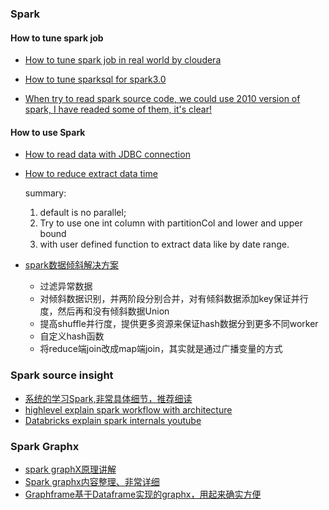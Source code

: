 ### Spark


#### How to tune spark job

- [How to tune spark job in real world by cloudera](https://blog.cloudera.com/how-to-tune-your-apache-spark-jobs-part-2/)
- [How to tune sparksql for spark3.0](https://blog.cloudera.com/how-does-apache-spark-3-0-increase-the-performance-of-your-sql-workloads/)

- [When try to read spark source code, we could use 2010 version of spark, I have readed some of them, it's clear!](https://github.com/apache/spark/tree/5b021ce0990ec675afc6939cc2c06f041c973d17/core/src/main/scala/spark)


#### How to use Spark
- [How to read data with JDBC connection](https://www.cnblogs.com/wwxbi/p/6978774.html)
- [How to reduce extract data time](https://www.jianshu.com/p/83d273dfea1c)
  
  summary:
  1. default is no parallel;
  2. Try to use one int column with partitionCol and lower and upper bound
  3. with user defined function to extract data like by date range.
- [spark数据倾斜解决方案](https://www.51cto.com/article/702345.html)
  - 过滤异常数据
  - 对倾斜数据识别，并两阶段分别合并，对有倾斜数据添加key保证并行度，然后再和没有倾斜数据Union
  - 提高shuffle并行度，提供更多资源来保证hash数据分到更多不同worker
  - 自定义hash函数
  - 将reduce端join改成map端join，其实就是通过广播变量的方式

### Spark source insight
- [系统的学习Spark,非常具体细节，推荐细读](https://spark-internals.books.yourtion.com/markdown/1-Overview.html)
- [highlevel explain spark workflow with architecture](https://www.analyticsvidhya.com/blog/2021/08/understand-the-internal-working-of-apache-spark/)
- [Databricks explain spark internals youtube](https://www.databricks.com/session/a-deeper-understanding-of-spark-internals)


### Spark Graphx
- [spark graphX原理讲解](https://blog.csdn.net/weixin_47134119/article/details/117756930)
- [Spark graphx内容整理、非常详细](https://developer.aliyun.com/article/371121)
- [Graphframe基于Dataframe实现的graphx，用起来确实方便](https://graphframes.github.io/graphframes/docs/_site/user-guide.html)